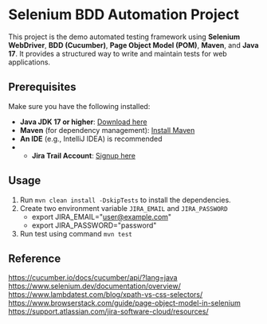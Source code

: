 # Selenium BDD Automation Project

This project is the demo automated testing framework using **Selenium WebDriver**, **BDD (Cucumber)**, **Page Object Model (POM)**, **Maven**, and **Java 17**. It provides a structured way to write and maintain tests for web applications.

## Prerequisites

Make sure you have the following installed:

- **Java JDK 17 or higher**: [Download here](https://www.oracle.com/java/technologies/javase/jdk17-archive-downloads.html)
- **Maven** (for dependency management): [Install Maven](https://maven.apache.org/install.html) 
- **An IDE** (e.g., IntelliJ IDEA) is recommended
- - **Jira Trail Account**: [Signup here](https://www.atlassian.com/try/cloud/signup?bundle=jira-software&edition=standard) 

## Usage

1. Run `mvn clean install -DskipTests` to install the dependencies.
2. Create two environment variable `JIRA_EMAIL` and `JIRA_PASSWORD`
   - export JIRA_EMAIL="user@example.com"
   - export JIRA_PASSWORD="password"
3. Run test using command `mvn test`

## Reference
https://cucumber.io/docs/cucumber/api/?lang=java
https://www.selenium.dev/documentation/overview/
https://www.lambdatest.com/blog/xpath-vs-css-selectors/
https://www.browserstack.com/guide/page-object-model-in-selenium
https://support.atlassian.com/jira-software-cloud/resources/